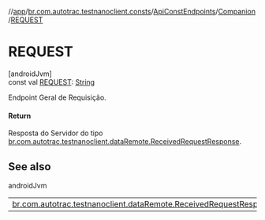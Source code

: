 //[app](../../../../index.md)/[br.com.autotrac.testnanoclient.consts](../../index.md)/[ApiConstEndpoints](../index.md)/[Companion](index.md)/[REQUEST](-r-e-q-u-e-s-t.md)

# REQUEST

[androidJvm]\
const val [REQUEST](-r-e-q-u-e-s-t.md): [String](https://kotlinlang.org/api/latest/jvm/stdlib/kotlin/-string/index.html)

Endpoint Geral de Requisição.

#### Return

Resposta do Servidor do tipo [br.com.autotrac.testnanoclient.dataRemote.ReceivedRequestResponse](../../../br.com.autotrac.testnanoclient.dataRemote/-received-request-response/index.md).

## See also

androidJvm

| | |
|---|---|
| [br.com.autotrac.testnanoclient.dataRemote.ReceivedRequestResponse](../../../br.com.autotrac.testnanoclient.dataRemote/-received-request-response/index.md) |  |
